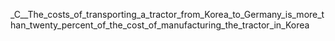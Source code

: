 _C__The_costs_of_transporting_a_tractor_from_Korea_to_Germany_is_more_than_twenty_percent_of_the_cost_of_manufacturing_the_tractor_in_Korea
